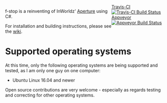 <div style="float:right">
<a href="https://travis-ci.org/kf6kjg/f-stop">Travis-CI <img alt="Travis-CI Build Status" src="https://travis-ci.org/kf6kjg/f-stop.svg?branch=master" style="display:block;"/></a>
<a href="https://ci.appveyor.com/project/kf6kjg/f-stop">Appveyor <img alt="Appveyor Build Status" src="https://ci.appveyor.com/api/projects/status/github/kf6kjg/f-stop?svg=true&branch=master" style="display:block;"/></a>
</div>

f-stop is a reinventing of InWorldz' [Aperture][] using C#.

For installation and building instructions, please see the [wiki][wiki].

[Aperture]: https://github.com/InWorldz/aperture
[InWorldz]: http://inworldz.com/
[wiki]: https://github.com/kf6kjg/f-stop/wiki

# Supported operating systems
At this time, only the following operating systems are being supported and tested, as I am only one guy on one computer:

* Ubuntu Linux 16.04 and newer

Open source contributions are very welcome - especially as regards testing and correcting for other operating systems.
